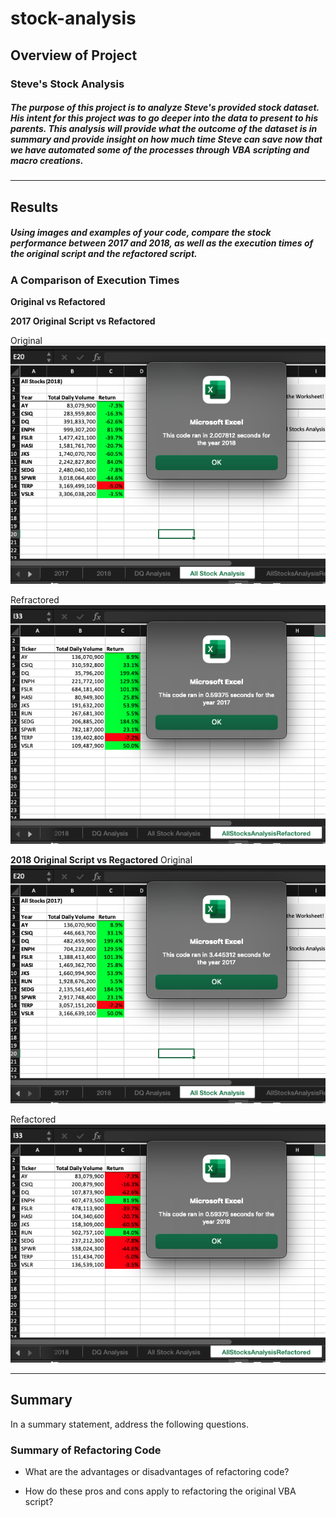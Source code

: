 # stock-analysis

## Overview of Project
### Steve's Stock Analysis
##### The purpose of this project is to analyze Steve's provided stock dataset. His intent for this project was to go deeper into the data to present to his parents. This analysis will provide what the outcome of the dataset is in summary and provide insight on how much time Steve can save now that we have automated some of the processes through VBA scripting and macro creations. 

---
## Results
##### Using images and examples of your code, compare the stock performance between 2017 and 2018, as well as the execution times of the original script and the refactored script.

### A Comparison of Execution Times
**Original vs Refactored** 

**2017 Original Script vs Refactored** 

Original
![This is an image](https://github.com/hastyjr/stock-analysis/blob/main/Resources/2017%20-%20original%20script.png)

Refractored
![This is an image](https://github.com/hastyjr/stock-analysis/blob/main/Resources/VBA_Challenge_2017.png)

**2018 Original Script vs Regactored**
Original
![This is an image](https://github.com/hastyjr/stock-analysis/blob/main/Resources/2018%20-%20orignial%20script.png)
     
Refactored
![This is an image](https://github.com/hastyjr/stock-analysis/blob/main/Resources/VBA_Challenge_2018.png)
     

--- 
## Summary
 In a summary statement, address the following questions.

### Summary of Refactoring Code
* What are the advantages or disadvantages of refactoring code?

* How do these pros and cons apply to refactoring the original VBA script?
